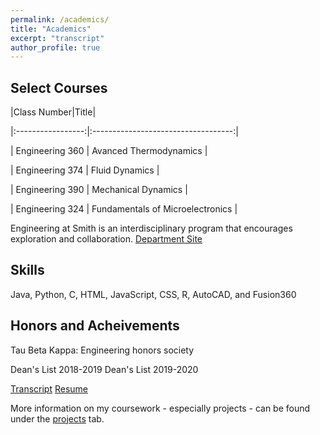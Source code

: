 ```yaml
---
permalink: /academics/
title: "Academics"
excerpt: "transcript"
author_profile: true
---
```


Select Courses
----
|Class Number|Title|

|:-----------------:|:-----------------------------------:|

| Engineering 360 | Avanced Thermodynamics            |

| Engineering 374 | Fluid Dynamics                    |

| Engineering 390 | Mechanical Dynamics               |

| Engineering 324 | Fundamentals of Microelectronics  |


Engineering at Smith is an interdisciplinary program that encourages exploration and collaboration.
[Department Site](https://www.smith.edu/academics/engineering)

Skills
----
Java, Python, C, HTML, JavaScript, CSS, R, AutoCAD, and Fusion360

Honors and Acheivements
----
Tau Beta Kappa: Engineering honors society

Dean's List 2018-2019
Dean's List 2019-2020


[Transcript](http://kmbspencer.github.io/files/Spencer-Academic-Transcript-F21.pdf)
[Resume](http://kmbspencer.github.io/files/Spencer_Resume.pdf)

More information on my coursework - especially projects - can be found under the [projects](kmbspencer.github.io/projects) tab. 